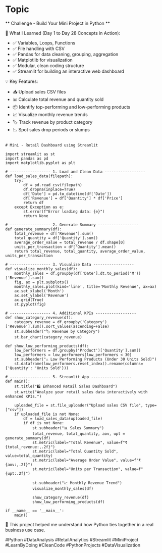 # Topic


** Challenge - Build Your Mini Project in Python  **

🧠 What I Learned (Day 1 to Day 28 Concepts in Action):
-  ✅ Variables, Loops, Functions
-  ✅ File handling with CSV
-  ✅ Pandas for data cleaning, grouping, aggregation
-  ✅ Matplotlib for visualization
-  ✅ Modular, clean coding structure
-  ✅ Streamlit for building an interactive web dashboard


💡 Key Features:
-  📥 Upload sales CSV files
-  📊 Calculate total revenue and quantity sold
-  📦 Identify top-performing and low-performing products
-  📈 Visualize monthly revenue trends
-  🏷️ Track revenue by product category
-  📉 Spot sales drop periods or slumps

```

# Mini - Retail Dashboard using Streamlit

import streamlit as st
import pandas as pd
import matplotlib.pyplot as plt

# ------------------ 1. Load and Clean Data ------------------
def load_sales_data(filepath):
    try:
        df = pd.read_csv(filepath)
        df.dropna(inplace=True)
        df['Date'] = pd.to_datetime(df['Date'])
        df['Revenue'] = df['Quantity'] * df['Price']
        return df
    except Exception as e:
        st.error(f"Error loading data: {e}")
        return None

# ------------------ 2. Generate Summary ------------------
def generate_summary(df):
    total_revenue = df['Revenue'].sum()
    total_quantity = df['Quantity'].sum()
    average_order_value = total_revenue / df.shape[0]
    units_per_transaction = df['Quantity'].mean()
    return total_revenue, total_quantity, average_order_value, units_per_transaction

# ------------------ 3. Visualize Data ------------------
def visualize_monthly_sales(df):
    monthly_sales = df.groupby(df['Date'].dt.to_period('M'))['Revenue'].sum()
    fig, ax = plt.subplots()
    monthly_sales.plot(kind='line', title='Monthly Revenue', ax=ax)
    ax.set_xlabel('Month')
    ax.set_ylabel('Revenue')
    ax.grid(True)
    st.pyplot(fig)

# ------------------ 4. Additional KPIs ------------------
def show_category_revenue(df):
    category_revenue = df.groupby('Category')['Revenue'].sum().sort_values(ascending=False)
    st.subheader("🏷️ Revenue by Category")
    st.bar_chart(category_revenue)

def show_low_performing_products(df):
    low_performers = df.groupby('Product')['Quantity'].sum()
    low_performers = low_performers[low_performers < 30]
    st.subheader("⚠️ Low Performing Products (Under 30 Units Sold)")
    st.dataframe(low_performers.reset_index().rename(columns={'Quantity': 'Units Sold'}))

# ------------------ 5. Streamlit App ------------------
def main():
    st.title("🛍️ Enhanced Retail Sales Dashboard")
    st.write("Analyze your retail sales data interactively with enhanced KPIs.")

    uploaded_file = st.file_uploader("Upload sales CSV file", type=["csv"])
    if uploaded_file is not None:
        df = load_sales_data(uploaded_file)
        if df is not None:
            st.subheader("📊 Sales Summary")
            total_revenue, total_quantity, aov, upt = generate_summary(df)
            st.metric(label="Total Revenue", value=f"₹{total_revenue:,.2f}")
            st.metric(label="Total Quantity Sold", value=total_quantity)
            st.metric(label="Average Order Value", value=f"₹{aov:,.2f}")
            st.metric(label="Units per Transaction", value=f"{upt:.2f}")

            st.subheader("📈 Monthly Revenue Trend")
            visualize_monthly_sales(df)

            show_category_revenue(df)
            show_low_performing_products(df)

if __name__ == '__main__':
    main()
```

🧩 This project helped me understand how Python ties together in a real business use case.


#Python #DataAnalysis #RetailAnalytics #Streamlit #MiniProject #LearnByDoing #CleanCode #PythonProjects #DataVisualization
